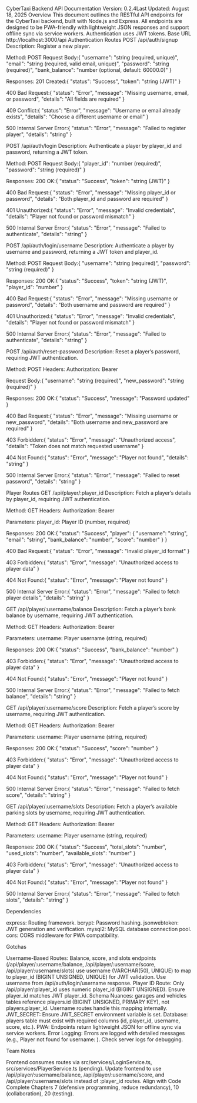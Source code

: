 CyberTaxi Backend API Documentation
Version: 0.2.4Last Updated: August 18, 2025
Overview
This document outlines the RESTful API endpoints for the CyberTaxi backend, built with Node.js and Express. All endpoints are designed to be PWA-friendly with lightweight JSON responses and support offline sync via service workers. Authentication uses JWT tokens.
Base URL
http://localhost:3000/api
Authentication Routes
POST /api/auth/signup
Description: Register a new player.

Method: POST
Request Body:{
"username": "string (required, unique)",
"email": "string (required, valid email, unique)",
"password": "string (required)",
"bank_balance": "number (optional, default: 60000.0)"
}

Responses:
201 Created:{
"status": "Success",
"token": "string (JWT)"
}

400 Bad Request:{
"status": "Error",
"message": "Missing username, email, or password",
"details": "All fields are required"
}

409 Conflict:{
"status": "Error",
"message": "Username or email already exists",
"details": "Choose a different username or email"
}

500 Internal Server Error:{
"status": "Error",
"message": "Failed to register player",
"details": "string"
}

POST /api/auth/login
Description: Authenticate a player by player_id and password, returning a JWT token.

Method: POST
Request Body:{
"player_id": "number (required)",
"password": "string (required)"
}

Responses:
200 OK:{
"status": "Success",
"token": "string (JWT)"
}

400 Bad Request:{
"status": "Error",
"message": "Missing player_id or password",
"details": "Both player_id and password are required"
}

401 Unauthorized:{
"status": "Error",
"message": "Invalid credentials",
"details": "Player not found or password mismatch"
}

500 Internal Server Error:{
"status": "Error",
"message": "Failed to authenticate",
"details": "string"
}

POST /api/auth/login/username
Description: Authenticate a player by username and password, returning a JWT token and player_id.

Method: POST
Request Body:{
"username": "string (required)",
"password": "string (required)"
}

Responses:
200 OK:{
"status": "Success",
"token": "string (JWT)",
"player_id": "number"
}

400 Bad Request:{
"status": "Error",
"message": "Missing username or password",
"details": "Both username and password are required"
}

401 Unauthorized:{
"status": "Error",
"message": "Invalid credentials",
"details": "Player not found or password mismatch"
}

500 Internal Server Error:{
"status": "Error",
"message": "Failed to authenticate",
"details": "string"
}

POST /api/auth/reset-password
Description: Reset a player’s password, requiring JWT authentication.

Method: POST
Headers:
Authorization: Bearer <JWT>

Request Body:{
"username": "string (required)",
"new_password": "string (required)"
}

Responses:
200 OK:{
"status": "Success",
"message": "Password updated"
}

400 Bad Request:{
"status": "Error",
"message": "Missing username or new_password",
"details": "Both username and new_password are required"
}

403 Forbidden:{
"status": "Error",
"message": "Unauthorized access",
"details": "Token does not match requested username"
}

404 Not Found:{
"status": "Error",
"message": "Player not found",
"details": "string"
}

500 Internal Server Error:{
"status": "Error",
"message": "Failed to reset password",
"details": "string"
}

Player Routes
GET /api/player/:player_id
Description: Fetch a player’s details by player_id, requiring JWT authentication.

Method: GET
Headers:
Authorization: Bearer <JWT>

Parameters:
player_id: Player ID (number, required)

Responses:
200 OK:{
"status": "Success",
"player": {
"username": "string",
"email": "string",
"bank_balance": "number",
"score": "number"
}
}

400 Bad Request:{
"status": "Error",
"message": "Invalid player_id format"
}

403 Forbidden:{
"status": "Error",
"message": "Unauthorized access to player data"
}

404 Not Found:{
"status": "Error",
"message": "Player not found"
}

500 Internal Server Error:{
"status": "Error",
"message": "Failed to fetch player details",
"details": "string"
}

GET /api/player/:username/balance
Description: Fetch a player’s bank balance by username, requiring JWT authentication.

Method: GET
Headers:
Authorization: Bearer <JWT>

Parameters:
username: Player username (string, required)

Responses:
200 OK:{
"status": "Success",
"bank_balance": "number"
}

403 Forbidden:{
"status": "Error",
"message": "Unauthorized access to player data"
}

404 Not Found:{
"status": "Error",
"message": "Player not found"
}

500 Internal Server Error:{
"status": "Error",
"message": "Failed to fetch balance",
"details": "string"
}

GET /api/player/:username/score
Description: Fetch a player’s score by username, requiring JWT authentication.

Method: GET
Headers:
Authorization: Bearer <JWT>

Parameters:
username: Player username (string, required)

Responses:
200 OK:{
"status": "Success",
"score": "number"
}

403 Forbidden:{
"status": "Error",
"message": "Unauthorized access to player data"
}

404 Not Found:{
"status": "Error",
"message": "Player not found"
}

500 Internal Server Error:{
"status": "Error",
"message": "Failed to fetch score",
"details": "string"
}

GET /api/player/:username/slots
Description: Fetch a player’s available parking slots by username, requiring JWT authentication.

Method: GET
Headers:
Authorization: Bearer <JWT>

Parameters:
username: Player username (string, required)

Responses:
200 OK:{
"status": "Success",
"total_slots": "number",
"used_slots": "number",
"available_slots": "number"
}

403 Forbidden:{
"status": "Error",
"message": "Unauthorized access to player data"
}

404 Not Found:{
"status": "Error",
"message": "Player not found"
}

500 Internal Server Error:{
"status": "Error",
"message": "Failed to fetch slots",
"details": "string"
}

Dependencies

express: Routing framework.
bcrypt: Password hashing.
jsonwebtoken: JWT generation and verification.
mysql2: MySQL database connection pool.
cors: CORS middleware for PWA compatibility.

Gotchas

Username-Based Routes: Balance, score, and slots endpoints (/api/player/:username/balance, /api/player/:username/score, /api/player/:username/slots) use username (VARCHAR(50), UNIQUE) to map to player_id (BIGINT UNSIGNED, UNIQUE) for JWT validation. Use username from /api/auth/login/username response.
Player ID Route: Only /api/player/:player_id uses numeric player_id (BIGINT UNSIGNED). Ensure player_id matches JWT player_id.
Schema Nuances: garages and vehicles tables reference players.id (BIGINT UNSIGNED, PRIMARY KEY), not players.player_id. Username routes handle this mapping internally.
JWT_SECRET: Ensure JWT_SECRET environment variable is set.
Database: players table must exist with required columns (id, player_id, username, score, etc.).
PWA: Endpoints return lightweight JSON for offline sync via service workers.
Error Logging: Errors are logged with detailed messages (e.g., Player not found for username: <username>). Check server logs for debugging.

Team Notes

Frontend consumes routes via src/services/LoginService.ts, src/services/PlayerService.ts (pending). Update frontend to use /api/player/:username/balance, /api/player/:username/score, and /api/player/:username/slots instead of :player_id routes.
Align with Code Complete Chapters 7 (defensive programming, reduce redundancy), 10 (collaboration), 20 (testing).
